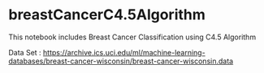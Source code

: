 # breastCancerC4.5Algorithm

This notebook includes Breast Cancer Classification using C4.5 Algorithm

Data Set : https://archive.ics.uci.edu/ml/machine-learning-databases/breast-cancer-wisconsin/breast-cancer-wisconsin.data
